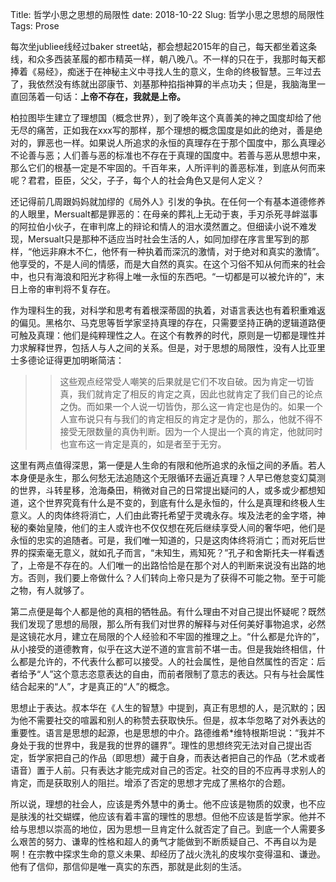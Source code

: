Title: 哲学小思之思想的局限性
date: 2018-10-22
Slug: 哲学小思之思想的局限性
Tags: Prose



每次坐jubliee线经过baker street站，都会想起2015年的自己，每天都坐着这条线，和众多西装革履的都市精英一样，朝八晚八。不一样的只在于，我那时每天都捧着《易经》，痴迷于在神秘主义中寻找人生的意义，生命的终极智慧。三年过去了，我依然没有练就出邵康节、刘基那种掐指神算的半点功夫；但是，我脑海里一直回荡着一句话：__上帝不存在，我就是上帝。__



柏拉图毕生建立了理想国（概念世界），到了晚年这个真善美的神之国度却给了他无尽的痛苦，正如我在xxx写的那样，那个理想的概念国度是如此的绝对，善是绝对的，罪恶也一样。如果说人所追求的永恒的真理存在于那个国度中，那么真理必不论善与恶；人们善与恶的标准也不存在于真理的国度中。若善与恶从思想中来，那么它们的根基一定是不牢固的。千百年来，人所评判的善恶标准，到底从何而来呢？君君，臣臣，父父，子子，每个人的社会角色又是何人定义？



还记得前几周跟妈妈就加缪的《局外人》引发的争执。在任何一个有基本道德修养的人眼里，Mersualt都是罪恶的：在母亲的葬礼上无动于衷，手刃杀死寻衅滋事的阿拉伯小伙子，在审判席上的辩论和情人的泪水漠然置之。但细读小说不难发现，Mersualt只是那种不适应当时社会生活的人，如同加缪在序言里写到的那样，“他远非麻木不仁，他怀有一种执着而深沉的激情，对于绝对和真实的激情”。他享受的，不是人间的情感，而是大自然的真实。在这个习俗不知从何而来的社会中，也只有海浪和阳光才称得上唯一永恒的东西吧。“一切都是可以被允许的”，末日上帝的审判将不复存在。



作为理科生的我，对科学和思考有着根深蒂固的执着，对语言表达也有着积重难返的偏见。黑格尔、马克思等哲学家坚持真理的存在，只需要坚持正确的逻辑道路便可触及真理：他们是纯粹理性之人。在这个有教养的时代，原则是一切都是理性并力求解释世界，包括人与人之间的关系。但是，对于思想的局限性，没有人比亚里士多德论证得更加明晰简洁：



>> 这些观点经常受人嘲笑的后果就是它们不攻自破。因为肯定一切皆真，我们就肯定了相反的肯定之真，因此也就肯定了我们自己的论点之伪。而如果一个人说一切皆伪，那么这一肯定也是伪的。如果一个人宣布说只有与我们的肯定相反的肯定才是伪的，那么，他就不得不接受无限数量的真伪判断。因为一个人提出一个真的肯定，他就同时也宣布这一肯定是真的，如是者至于无穷。



这里有两点值得深思，第一便是人生命的有限和他所追求的永恒之间的矛盾。若人本身便是永生，那么何愁无法追随这个无限循环去逼近真理？人早已倦怠变幻莫测的世界，斗转星移，沧海桑田，稍微对自己的日常提出疑问的人，或多或少都想知道，这个世界究竟有什么是不变的，到底有什么是永恒的，什么是真理和终极人生意义。人的肉体终将消亡，人们由此寄托希望于灵魂永存。埃及法老的金字塔，神秘的秦始皇陵，他们的主人或许也不仅仅想在死后继续享受人间的奢华吧，他们是永恒的忠实的追随者。可是，我们唯一知道的，只是这肉体终将消亡；而对死后世界的探索毫无意义，就如孔子而言，“未知生，焉知死？”孔子和舍斯托夫一样看透了，上帝是不存在的。人们唯一的出路恰恰是在那个对人的判断来说没有出路的地方。否则，我们要上帝做什么？人们转向上帝只是为了获得不可能之物。至于可能之物，有人就够了。



第二点便是每个人都是他的真相的牺牲品。有什么理由不对自己提出怀疑呢？既然我们发现了思想的局限，那么所有我们对世界的解释与对任何美好事物追求，必然是这镜花水月，建立在局限的个人经验和不牢固的推理之上。“什么都是允许的”，从小接受的道德教育，似乎在这大逆不道的宣言前不堪一击。但是我始终相信，什么都是允许的，不代表什么都可以接受。人的社会属性，是他自然属性的否定：后者给予“人”这个意志恣意表达的自由，而前者限制了意志的表达。只有与社会属性结合起来的“人”，才是真正的“人”的概念。



思想止于表达。叔本华在《人生的智慧》中提到，真正有思想的人，是沉默的；因为他不需要社交的喧嚣和别人的称赞去获取快乐。但是，叔本华忽略了对外表达的重要性。语言是思想的起源，也是思想的中介。路德维希*维特根斯坦说：“我并不身处于我的世界中，我是我的世界的疆界”。理性的思想终究无法对自己提出否定，哲学家把自己的作品（即思想）藏于自身，而表达者把自己的作品（艺术或者语音）置于人前。只有表达才能完成对自己的否定。社交的目的不应再寻求别人的肯定，而是获取别人的阻拦。增添了否定的思想才完成了黑格尔的合题。



所以说，理想的社会人，应该是秀外慧中的勇士。他不应该是物质的奴隶，也不应是肤浅的社交蝴蝶，他应该有着丰富的理性的思想。但他不应该是哲学家。他并不给与思想以崇高的地位，因为思想一旦肯定什么就否定了自己。到底一个人需要多么艰苦的努力、谦卑的性格和超人的勇气才能做到不断质疑自己、不再自以为是啊！在宗教中探求生命的意义未果、却经历了战火洗礼的皮埃尔变得温和、谦逊。他有了信仰，那信仰是唯一真实的东西，那就是此刻的生活。











